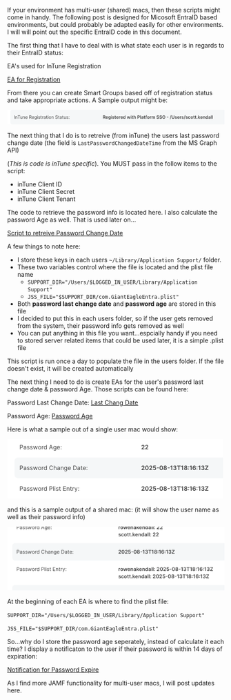 If your environment has multi-user (shared) macs, then these scripts might come in handy. 
The following post is designed for Micosoft EntraID based environments, but could probably be adapted easily for other environments.  I will will point out the specific EntraID code in this document.

The first thing that I have to deal with is what state each user is in regards to their EntraID status:

EA's used for InTune Registration

[EA for Registration](https://github.com/ScottEKendall/JAMF-Pro-EAs/blob/main/InTune%20Registration%20Status.sh)

From there you can create Smart Groups based off of registration status and take appropriate actions.  A Sample output might be:

![](/Multi-User%20Macs/Single-User%20Registration.png)

The next thing that I do is to retreive (from inTune) the users last password change date (the field is `LastPasswordChangedDateTime` from the MS Graph API)

(*This is code is inTune specific*).  You MUST pass in the follow items to the script:
- inTune Client ID
- inTune Client Secret
- inTune Client Tenant

The code to retrieve the password info is located here.  I also calculate the password Age as well.  That is used later on... 

[Script to retreive Password Change Date](https://github.com/ScottEKendall/JAMF-Pro-System-Scripts/blob/main/Maintenance%20-%20Passwords%20-%20Populate%20Plist%20File%20(inTune).sh)

A few things to note here:
 - I store these keys in each users `~/Library/Application Support/` folder.
 - These two variables control where the file is located and the plist file name
    - `SUPPORT_DIR="/Users/$LOGGED_IN_USER/Library/Application Support"`
    - `JSS_FILE="$SUPPORT_DIR/com.GiantEagleEntra.plist"`
- Both **password last change date** and **password age** are stored in this file
- I decided to put this in each users folder, so if the user gets removed from the system, their password info gets removed as well
- You can put anything in this file you want...espcially handy if you need to stored server related items that could be used later, it is a simple .plist file

This script is run once a day to populate the file in the users folder.  If the file doesn't exist, it will be created automatically

The next thing I need to do is create EAs for the user's password last change date & password Age.  Those scripts can be found here:

Password Last Change Date: [Last Chang Date](https://github.com/ScottEKendall/JAMF-Pro-EAs/blob/main/Password%20Plist%20Entry.sh)

Password Age: [Password Age](https://github.com/ScottEKendall/JAMF-Pro-EAs/blob/main/Password%20Age.sh)

Here is what a sample out of a single user mac would show:

![](/Multi-User%20Macs/Single-User%20Password.png)

and this is a sample output of a shared mac: (it will show the user name as well as their password info)

![](/Multi-User%20Macs/Multi-User%20Password.png)

At the beginning of each EA is where to find the plist file:

`SUPPORT_DIR="/Users/$LOGGED_IN_USER/Library/Application Support"`

`JSS_FILE="$SUPPORT_DIR/com.GiantEagleEntra.plist"`

So...why do I store the password age seperately, instead of calculate it each time?  I display a notificaton to the user if their password is within 14 days of expiration:

[Notification for Password Expire](https://github.com/ScottEKendall/JAMF-Pro-Scripts/tree/main/PasswordExpire)


As I find more JAMF functionality for multi-user macs, I will post updates here.